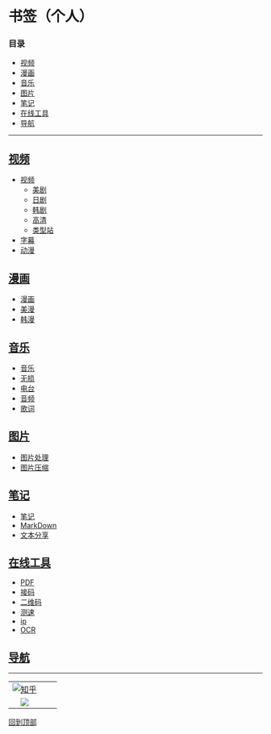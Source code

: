 
# 书签（个人）
### 目录
* [视频](#视频)
* [漫画](#漫画)
* [音乐](#音乐)
* [图片](#图片)
* [笔记](#笔记)
* [在线工具](#在线工具)
* [导航](#导航)
***
## [视频](./video)
* [视频](/video/video)
  * [美剧](/video/video/美剧.md)
  * [日剧](/video/video/日剧.md)
  * [韩剧](/video/video/韩剧.md)
  * [高清](/video/video/高清.md)
  * [类型站](/video/video/类型站.md)
* [字幕](/video/字幕.md)
* [动漫](/video/动漫.md)

## [漫画](/comic)
* [漫画](/comic/漫画.md)
* [美漫](/comic/美漫.md)
* [韩漫](/comic/韩漫.md)

## [音乐](/music)
* [音乐](/music/音乐.md)
* [无损](/music/无损.md)
* [电台](/music/电台.md)
* [音频](/music/音频.md)
* [歌词](/music/歌词.md)

## [图片](/photo)
* [图片处理](/photo/图片处理.md)
* [图片压缩](/photo/图片压缩.md)

## [笔记](/notes)
* [笔记](/notes/笔记.md)
* [MarkDown](/notes/MarkDown.md)
* [文本分享](/notes/文本分享.md)

## [在线工具](/tools)
* [PDF](/tools/PDF.md)
* [接码](/tools/接码.md)
* [二维码](/tools/二维码.md)
* [测速](/tools/测速.md)
* [ip](/tools/ip.md)
* [OCR](/tools/OCR.md)

## [导航](/navigation)

***

|  |  |  |
| :---:| :---: | :---: |
[![知乎](https://www.zhihu.com/favicon.ico)](https://www.zhihu.com/people/hua4/ "花似") |
[![](https://weibo.com/favicon.ico)](https://weibo.com/705801742 "粥沫儿") |

[回到顶部](#书签个人)

